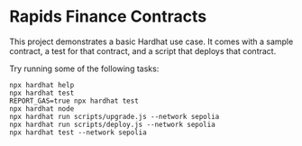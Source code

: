 # Rapids Finance Contracts

This project demonstrates a basic Hardhat use case. It comes with a sample contract, a test for that contract, and a script that deploys that contract.

Try running some of the following tasks:

```shell
npx hardhat help
npx hardhat test
REPORT_GAS=true npx hardhat test
npx hardhat node
npx hardhat run scripts/upgrade.js --network sepolia
npx hardhat run scripts/deploy.js --network sepolia
npx hardhat test --network sepolia
```
